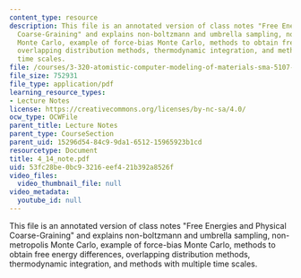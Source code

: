 ```yaml
---
content_type: resource
description: This file is an annotated version of class notes "Free Energies and Physical
  Coarse-Graining" and explains non-boltzmann and umbrella sampling, non-metropolis
  Monte Carlo, example of force-bias Monte Carlo, methods to obtain free energy differences,
  overlapping distribution methods, thermodynamic integration, and methods with multiple
  time scales.
file: /courses/3-320-atomistic-computer-modeling-of-materials-sma-5107-spring-2005/53fc28be0bc93216eef421b392a8526f_4_14_note.pdf
file_size: 752931
file_type: application/pdf
learning_resource_types:
- Lecture Notes
license: https://creativecommons.org/licenses/by-nc-sa/4.0/
ocw_type: OCWFile
parent_title: Lecture Notes
parent_type: CourseSection
parent_uid: 15296d54-84c9-9da1-6512-15965923b1cd
resourcetype: Document
title: 4_14_note.pdf
uid: 53fc28be-0bc9-3216-eef4-21b392a8526f
video_files:
  video_thumbnail_file: null
video_metadata:
  youtube_id: null
---
```

This file is an annotated version of class notes "Free Energies and Physical Coarse-Graining" and explains non-boltzmann and umbrella sampling, non-metropolis Monte Carlo, example of force-bias Monte Carlo, methods to obtain free energy differences, overlapping distribution methods, thermodynamic integration, and methods with multiple time scales.